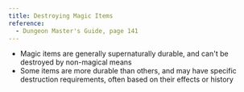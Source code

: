 ```yaml
---
title: Destroying Magic Items
reference:
  - Dungeon Master's Guide, page 141
---
```


- Magic items are generally supernaturally durable, and can't be destroyed by non-magical means
- Some items are more durable than others, and may have specific destruction requirements, often based on their effects or history
